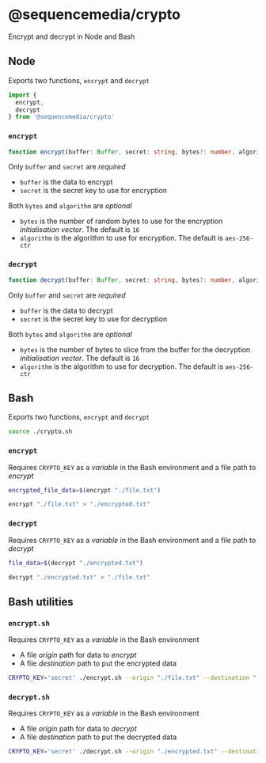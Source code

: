 # @sequencemedia/crypto

Encrypt and decrypt in Node and Bash

## Node

Exports two functions, `encrypt` and `decrypt`

```javascript
import {
  encrypt,
  decrypt
} from '@sequencemedia/crypto'
```

### `encrypt`

```typescript
function encrypt(buffer: Buffer, secret: string, bytes?: number, algorithm?: string): Buffer
```

Only `buffer` and `secret` are _required_

- `buffer` is the data to encrypt
- `secret` is the secret key to use for encryption

Both `bytes` and `algorithm` are _optional_

- `bytes` is the number of random bytes to use for the encryption _initialisation vector_. The default is `16`
- `algorithm` is the algorithm to use for encryption. The default is `aes-256-ctr`

### `decrypt`

```typescript
function decrypt(buffer: Buffer, secret: string, bytes?: number, algorithm?: string): Buffer
```

Only `buffer` and `secret` are _required_

- `buffer` is the data to decrypt
- `secret` is the secret key to use for decryption

Both `bytes` and `algorithm` are _optional_

- `bytes` is the number of bytes to slice from the buffer for the decryption _initialisation vector_. The default is `16`
- `algorithm` is the algorithm to use for decryption. The default is `aes-256-ctr`

## Bash

Exports two functions, `encrypt` and `decrypt`

```bash
source ./crypto.sh
```

### `encrypt`

Requires `CRYPTO_KEY` as a _variable_ in the Bash environment and a file path to _encrypt_

```bash
encrypted_file_data=$(encrypt "./file.txt")
```

```bash
encrypt "./file.txt" > "./encrypted.txt"
```

### `decrypt`

Requires `CRYPTO_KEY` as a _variable_ in the Bash environment and a file path to _decrypt_

```bash
file_data=$(decrypt "./encrypted.txt")
```

```bash
decrypt "./encrypted.txt" > "./file.txt"
```

## Bash utilities

### `encrypt.sh`

Requires `CRYPTO_KEY` as a _variable_ in the Bash environment

- A file _origin_ path for data to _encrypt_
- A file _destination_ path to put the encrypted data

```bash
CRYPTO_KEY='secret' ./encrypt.sh --origin "./file.txt" --destination "./encrypted.txt"
```

### `decrypt.sh`

Requires `CRYPTO_KEY` as a _variable_ in the Bash environment

- A file _origin_ path for data to _decrypt_
- A file _destination_ path to put the decrypted data

```bash
CRYPTO_KEY='secret' ./decrypt.sh --origin "./encrypted.txt" --destination "./file.txt"
```
